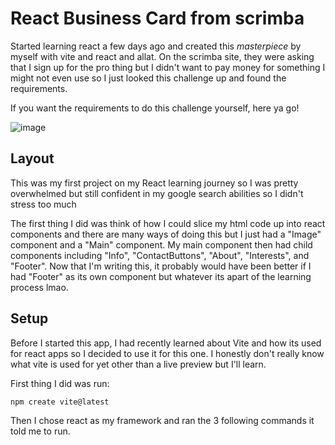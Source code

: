# React Business Card from scrimba
Started learning react a few days ago and created this *masterpiece* by myself with vite and react and allat.
On the scrimba site, they were asking that I sign up for the pro thing but I didn't want to pay money for something I might not even use so I just looked this challenge up and found the requirements.

If you want the requirements to do this challenge yourself, here ya go!

![image](https://github.com/paramp07/react-business-card/assets/107154642/9150e15a-2a10-42bc-b855-19e94be913ba)

## Layout
This was my first project on my React learning journey so I was pretty overwhelmed but still confident in my google search abilities so I didn't stress too much

The first thing I did was think of how I could slice my html code up into react components and there are many ways of doing this but I just had a "Image" component and a "Main" component. My main component then had child components including "Info", "ContactButtons", "About", "Interests", and "Footer". Now that I'm writing this, it probably would have been better if I had "Footer" as its own component but whatever its apart of the learning process lmao.

## Setup
Before I started this app, I had recently learned about Vite and how its used for react apps so I decided to use it for this one. I honestly don't really know what vite is used for yet other than a live preview but I'll learn. 

First thing I did was run:
```
npm create vite@latest
```
Then I chose react as my framework and ran the 3 following commands it told me to run.


